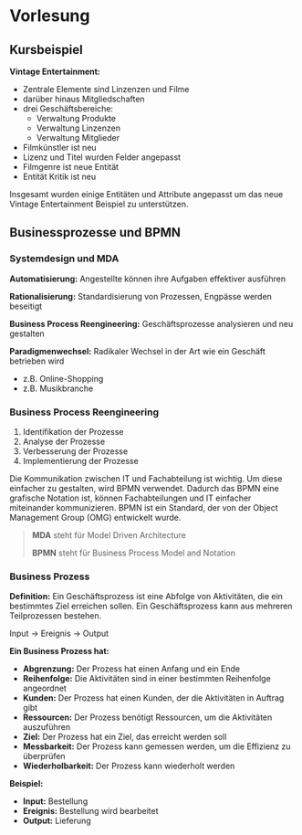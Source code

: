 # Vorlesung

## Kursbeispiel

**Vintage Entertainment:**

- Zentrale Elemente sind Linzenzen und Filme
- darüber hinaus Mitgliedschaften
- drei Geschäftsbereiche:
  - Verwaltung Produkte
  - Verwaltung Linzenzen
  - Verwaltung Mitglieder
- Filmkünstler ist neu
- Lizenz und Titel wurden Felder angepasst
- Filmgenre ist neue Entität
- Entität Kritik ist neu

Insgesamt wurden einige Entitäten und Attribute angepasst um das neue Vintage Entertainment Beispiel zu unterstützen.

## Businessprozesse und BPMN

### Systemdesign und MDA

**Automatisierung:**
Angestellte können ihre Aufgaben effektiver ausführen

**Rationalisierung:**
Standardisierung von Prozessen, Engpässe werden beseitigt

**Business Process Reengineering:**
Geschäftsprozesse analysieren und neu gestalten

**Paradigmenwechsel:**
Radikaler Wechsel in der Art wie ein Geschäft betrieben wird

- z.B. Online-Shopping
- z.B. Musikbranche

### Business Process Reengineering

1. Identifikation der Prozesse
2. Analyse der Prozesse
3. Verbesserung der Prozesse
4. Implementierung der Prozesse

Die Kommunikation zwischen IT und Fachabteilung ist wichtig. Um diese einfacher zu gestalten, wird BPMN verwendet. Dadurch das BPMN eine grafische Notation ist, können Fachabteilungen und IT einfacher miteinander kommunizieren. BPMN ist ein Standard, der von der Object Management Group (OMG) entwickelt wurde.

>**MDA** steht für Model Driven Architecture
>
>**BPMN** steht für Business Process Model and Notation

### Business Prozess

**Definition:**
Ein Geschäftsprozess ist eine Abfolge von Aktivitäten, die ein bestimmtes Ziel erreichen sollen. Ein Geschäftsprozess kann aus mehreren Teilprozessen bestehen.

Input -> Ereignis -> Output

**Ein Business Prozess hat:**

- **Abgrenzung:** Der Prozess hat einen Anfang und ein Ende
- **Reihenfolge:** Die Aktivitäten sind in einer bestimmten Reihenfolge angeordnet
- **Kunden:** Der Prozess hat einen Kunden, der die Aktivitäten in Auftrag gibt
- **Ressourcen:** Der Prozess benötigt Ressourcen, um die Aktivitäten auszuführen
- **Ziel:** Der Prozess hat ein Ziel, das erreicht werden soll
- **Messbarkeit:** Der Prozess kann gemessen werden, um die Effizienz zu überprüfen
- **Wiederholbarkeit:** Der Prozess kann wiederholt werden

**Beispiel:**

- **Input:** Bestellung
- **Ereignis:** Bestellung wird bearbeitet
- **Output:** Lieferung
